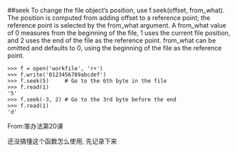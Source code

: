 
##seek
To change the file object’s position, use f.seek(offset, from_what). The position is computed from adding offset to a reference point; the reference point is selected by the from_what argument. A from_what value of 0 measures from the beginning of the file, 1 uses the current file position, and 2 uses the end of the file as the reference point. from_what can be omitted and defaults to 0, using the beginning of the file as the reference point.

```
>>> f = open('workfile', 'r+')
>>> f.write('0123456789abcdef')
>>> f.seek(5)     # Go to the 6th byte in the file
>>> f.read(1)
'5'
>>> f.seek(-3, 2) # Go to the 3rd byte before the end
>>> f.read(1)
'd'
```
From:笨办法第20课

还没搞懂这个函数怎么使用, 先记录下来